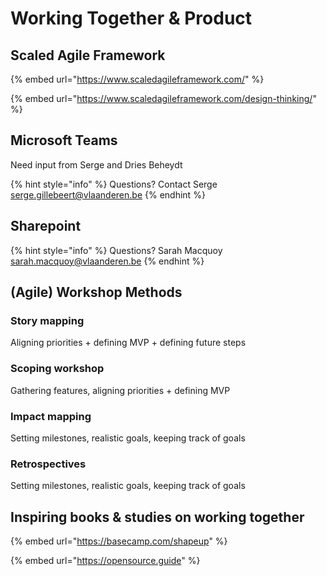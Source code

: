 # Working Together & Product

## Scaled Agile Framework

{% embed url="https://www.scaledagileframework.com/" %}

{% embed url="https://www.scaledagileframework.com/design-thinking/" %}



## Microsoft Teams

Need input from Serge and Dries Beheydt

{% hint style="info" %}
Questions? Contact Serge [serge.gillebeert@vlaanderen.be](mailto:serge.gillebeert@vlaanderen.be)
{% endhint %}

## Sharepoint

{% hint style="info" %}
Questions? Sarah Macquoy [sarah.macquoy@vlaanderen.be](mailto:sarah.macquoy@vlaanderen.be)
{% endhint %}

## \(Agile\) Workshop Methods

### Story mapping

Aligning priorities + defining MVP + defining future steps

### Scoping workshop

Gathering features, aligning priorities + defining MVP

### Impact mapping

Setting milestones, realistic goals, keeping track of goals

### Retrospectives

Setting milestones, realistic goals, keeping track of goals

## Inspiring books & studies on working together

{% embed url="https://basecamp.com/shapeup" %}

{% embed url="https://opensource.guide" %}









